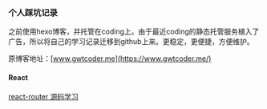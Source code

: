### 个人踩坑记录
之前使用hexo博客，并托管在coding上。由于最近coding的静态托管服务植入了广告，所以将自己的学习记录迁移到github上来。更稳定，更便捷，方便维护。

原博客地址：[www.gwtcoder.me](https://www.gwtcoder.me/)

#### React
[react-router 源码学习](https://github.com/sohoorc/react-router-source-learning)